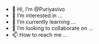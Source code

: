 - 👋 Hi, I’m @Puriyavivo
- 👀 I’m interested in ...
- 🌱 I’m currently learning ...
- 💞️ I’m looking to collaborate on ...
- 📫 How to reach me ...

<!---
Puriyavivo/Puriyavivo is a ✨ special ✨ repository because its `README.md` (this file) appears on your GitHub profile.
You can click the Preview link to take a look at your changes.
--->
